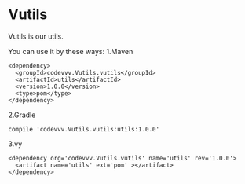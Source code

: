 # Vutils
Vutils is our utils.

You can use it by these ways:
1.Maven

```
<dependency>
  <groupId>codevvv.Vutils.vutils</groupId>
  <artifactId>utils</artifactId>
  <version>1.0.0</version>
  <type>pom</type>
</dependency>
```

2.Gradle

```
compile 'codevvv.Vutils.vutils:utils:1.0.0'
```

3.vy

```
<dependency org='codevvv.Vutils.vutils' name='utils' rev='1.0.0'>
  <artifact name='utils' ext='pom' ></artifact>
</dependency>
```
